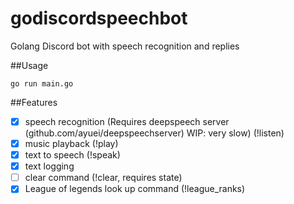# godiscordspeechbot
Golang Discord bot with speech recognition and replies

##Usage 
```
go run main.go
```

##Features
 - [x] speech recognition (Requires deepspeech server (github.com/ayuei/deepspeechserver) WIP: very slow) (!listen)
 - [x] music playback (!play)
 - [x] text to speech (!speak)
 - [x] text logging 
 - [ ] clear command (!clear, requires state)
 - [x] League of legends look up command (!league_ranks)
